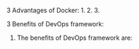 3 Advantages of Docker:
1.
2.
3.

3 Benefits of DevOps framework:
1. The benefits of DevOps framework are:
